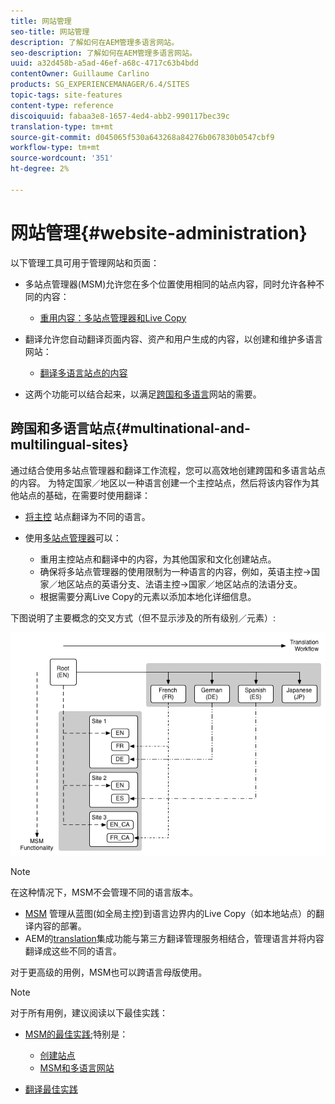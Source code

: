 ```yaml
---
title: 网站管理
seo-title: 网站管理
description: 了解如何在AEM管理多语言网站。
seo-description: 了解如何在AEM管理多语言网站。
uuid: a32d458b-a5ad-46ef-a68c-4717c63b4bdd
contentOwner: Guillaume Carlino
products: SG_EXPERIENCEMANAGER/6.4/SITES
topic-tags: site-features
content-type: reference
discoiquuid: fabaa3e8-1657-4ed4-abb2-990117bec39c
translation-type: tm+mt
source-git-commit: d045065f530a643268a84276b067830b0547cbf9
workflow-type: tm+mt
source-wordcount: '351'
ht-degree: 2%

---
```



# 网站管理{#website-administration}

以下管理工具可用于管理网站和页面：

* 多站点管理器(MSM)允许您在多个位置使用相同的站点内容，同时允许各种不同的内容：

   * [重用内容：多站点管理器和Live Copy](/help/sites-administering/msm.md)

* 翻译允许您自动翻译页面内容、资产和用户生成的内容，以创建和维护多语言网站：

   * [翻译多语言站点的内容](/help/sites-administering/translation.md)

* 这两个功能可以结合起来，以满足[跨国和多语言](#multinational-and-multilingual-sites)网站的需要。

## 跨国和多语言站点{#multinational-and-multilingual-sites}

通过结合使用多站点管理器和翻译工作流程，您可以高效地创建跨国和多语言站点的内容。 为特定国家／地区以一种语言创建一个主控站点，然后将该内容作为其他站点的基础，在需要时使用翻译：

* [将主控](/help/sites-administering/translation.md) 站点翻译为不同的语言。

* 使用[多站点管理器](/help/sites-administering/msm.md)可以：

   * 重用主控站点和翻译中的内容，为其他国家和文化创建站点。
   * 确保将多站点管理器的使用限制为一种语言的内容，例如，英语主控->国家／地区站点的英语分支、法语主控->国家／地区站点的法语分支。
   * 根据需要分离Live Copy的元素以添加本地化详细信息。

下图说明了主要概念的交叉方式（但不显示涉及的所有级别／元素）:

![chlimage_1-71](assets/chlimage_1-71.png)

>[!NOTE]
>
>在这种情况下，MSM不会管理不同的语言版本。
>
>* [MSM](/help/sites-administering/msm.md) 管理从蓝图(如全局主控)到语言边界内的Live Copy（如本地站点）的翻译内容的部署。
>* AEM的[translation](/help/sites-administering/translation.md)集成功能与第三方翻译管理服务相结合，管理语言并将内容翻译成这些不同的语言。
>
>对于更高级的用例，MSM也可以跨语言母版使用。

>[!NOTE]
>
>对于所有用例，建议阅读以下最佳实践：
>
>* [MSM的最佳实践](/help/sites-administering/msm-best-practices.md);特别是：
>
>   * [创建站点](/help/sites-administering/msm-best-practices.md#create-site)
>   * [MSM和多语言网站](/help/sites-administering/msm-best-practices.md#msm-and-multilingual-websites)
>
>* [翻译最佳实践](/help/sites-administering/tc-bp.md)

